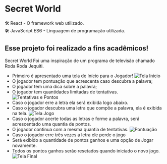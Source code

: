 # Secret World

🛠️ React - O framework web utilizado.\
🛠️ JavaScript ES6 - Linguagem de programação utilizada.

## Esse projeto foi realizado a fins acadêmicos!

Secret World Foi uma inspiração de um programa de televisão chamado Roda Roda Jequiti.

- Primeiro é apresentado uma tela de Início para o Jogador!
  ![Tela Inicio](https://github.com/GuilhermeBotingnon/Curriculo/blob/main/Prot%C3%B3tipo/SecretWorld/secretworld/secretworldImages/StartScreen.png?raw=true)
- O jogador tem pontuação que acrescenta caso descubra a palavra;
- O jogador tem uma dica sobre a palavra;
- O jogador tem quantidades limitadas de tentativas.
  ![Tentativas e Pontos](https://github.com/GuilhermeBotingnon/Curriculo/blob/main/Prot%C3%B3tipo/SecretWorld/secretworld/secretworldImages/Health.png?raw=true)
- Caso o jogador erre a letra ela será exibida logo abaixo.
- Caso o jogador descubra uma letra que compõe a palavra, ela é exibida na tela.
  ![Tela Jogo](https://github.com/GuilhermeBotingnon/Curriculo/blob/main/Prot%C3%B3tipo/SecretWorld/secretworld/secretworldImages/GameScreen.png?raw=true)
- Caso o jogador acerte todas as letras e forme a palavra, será acrescentado uma quantia de pontos.
- O jogador continua com a mesma quantia de tentativas.
  ![Pontuação](https://github.com/GuilhermeBotingnon/Curriculo/blob/main/Prot%C3%B3tipo/SecretWorld/secretworld/secretworldImages/Points.png?raw=true)
- Caso o jogador erre três vezes a letra ele perde o jogo
- Será exibido a quantidade de pontos ganhos e uma opção de Jogar novamente.
- Todos os pontos ganhos serão resetados quando iniciado o novo jogo.
  ![Tela Final](https://github.com/GuilhermeBotingnon/Curriculo/blob/main/Prot%C3%B3tipo/SecretWorld/secretworld/secretworldImages/EndingScreen.png?raw=true)
